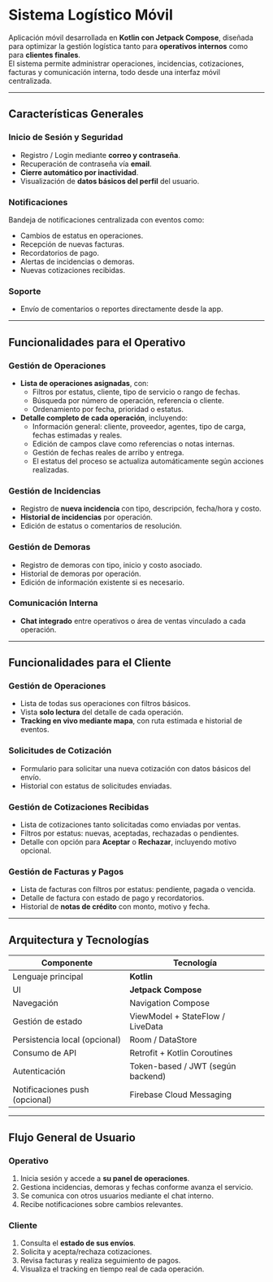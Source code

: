 # Sistema Logístico Móvil

Aplicación móvil desarrollada en **Kotlin con Jetpack Compose**, diseñada para optimizar la gestión logística tanto para **operativos internos** como para **clientes finales**.  
El sistema permite administrar operaciones, incidencias, cotizaciones, facturas y comunicación interna, todo desde una interfaz móvil centralizada.

---

## Características Generales

### Inicio de Sesión y Seguridad
- Registro / Login mediante **correo y contraseña**.
- Recuperación de contraseña vía **email**.
- **Cierre automático por inactividad**.
- Visualización de **datos básicos del perfil** del usuario.

### Notificaciones
Bandeja de notificaciones centralizada con eventos como:
- Cambios de estatus en operaciones.
- Recepción de nuevas facturas.
- Recordatorios de pago.
- Alertas de incidencias o demoras.
- Nuevas cotizaciones recibidas.

### Soporte
- Envío de comentarios o reportes directamente desde la app.

---

## Funcionalidades para el Operativo

### Gestión de Operaciones
- **Lista de operaciones asignadas**, con:
  - Filtros por estatus, cliente, tipo de servicio o rango de fechas.
  - Búsqueda por número de operación, referencia o cliente.
  - Ordenamiento por fecha, prioridad o estatus.
- **Detalle completo de cada operación**, incluyendo:
  - Información general: cliente, proveedor, agentes, tipo de carga, fechas estimadas y reales.
  - Edición de campos clave como referencias o notas internas.
  - Gestión de fechas reales de arribo y entrega.
  - El estatus del proceso se actualiza automáticamente según acciones realizadas.

### Gestión de Incidencias
- Registro de **nueva incidencia** con tipo, descripción, fecha/hora y costo.
- **Historial de incidencias** por operación.
- Edición de estatus o comentarios de resolución.

### Gestión de Demoras
- Registro de demoras con tipo, inicio y costo asociado.
- Historial de demoras por operación.
- Edición de información existente si es necesario.

### Comunicación Interna
- **Chat integrado** entre operativos o área de ventas vinculado a cada operación.

---

## Funcionalidades para el Cliente

### Gestión de Operaciones
- Lista de todas sus operaciones con filtros básicos.
- Vista **solo lectura** del detalle de cada operación.
- **Tracking en vivo mediante mapa**, con ruta estimada e historial de eventos.

### Solicitudes de Cotización
- Formulario para solicitar una nueva cotización con datos básicos del envío.
- Historial con estatus de solicitudes enviadas.

### Gestión de Cotizaciones Recibidas
- Lista de cotizaciones tanto solicitadas como enviadas por ventas.
- Filtros por estatus: nuevas, aceptadas, rechazadas o pendientes.
- Detalle con opción para **Aceptar** o **Rechazar**, incluyendo motivo opcional.

### Gestión de Facturas y Pagos
- Lista de facturas con filtros por estatus: pendiente, pagada o vencida.
- Detalle de factura con estado de pago y recordatorios.
- Historial de **notas de crédito** con monto, motivo y fecha.

---

## Arquitectura y Tecnologías

| Componente | Tecnología |
|------------|------------|
| Lenguaje principal | **Kotlin** |
| UI | **Jetpack Compose** |
| Navegación | Navigation Compose |
| Gestión de estado | ViewModel + StateFlow / LiveData |
| Persistencia local (opcional) | Room / DataStore |
| Consumo de API | Retrofit + Kotlin Coroutines |
| Autenticación | Token-based / JWT (según backend) |
| Notificaciones push (opcional) | Firebase Cloud Messaging |

---

## Flujo General de Usuario

### Operativo
1. Inicia sesión y accede a **su panel de operaciones**.
2. Gestiona incidencias, demoras y fechas conforme avanza el servicio.
3. Se comunica con otros usuarios mediante el chat interno.
4. Recibe notificaciones sobre cambios relevantes.

### Cliente
1. Consulta el **estado de sus envíos**.
2. Solicita y acepta/rechaza cotizaciones.
3. Revisa facturas y realiza seguimiento de pagos.
4. Visualiza el tracking en tiempo real de cada operación.


